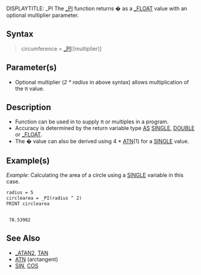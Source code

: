 DISPLAYTITLE: _PI
The [_PI](_PI) function returns **�** as a [_FLOAT](_FLOAT) value with an optional multiplier parameter.


## Syntax

>  circumference = [_PI](_PI)[(multiplier)] 


## Parameter(s)

* Optional multiplier (*2 * radius* in above syntax) allows multiplication of the π value.


## Description

* Function can be used in to supply π or multiples in a program.
* Accuracy is determined by the return variable type [AS](AS) [SINGLE](SINGLE), [DOUBLE](DOUBLE) or [_FLOAT](_FLOAT).
* The � value can also be derived using 4 * [ATN](ATN)(1) for a [SINGLE](SINGLE) value.


## Example(s)

*Example:* Calculating the area of a circle using a [SINGLE](SINGLE) variable in this case.

```vb
radius = 5
circlearea = _PI(radius ^ 2)
PRINT circlearea

``` 

```text

 78.53982

```



## See Also

* [_ATAN2](_ATAN2), [TAN](TAN)
* [ATN](ATN) (arctangent)
* [SIN](SIN), [COS](COS)




